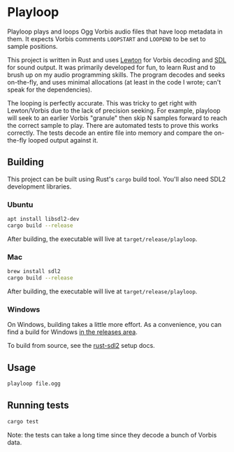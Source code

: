 # Playloop

Playloop plays and loops Ogg Vorbis audio files that have loop metadata in them. It expects Vorbis comments `LOOPSTART` and `LOOPEND` to be set to sample positions.

This project is written in Rust and uses [Lewton](https://github.com/RustAudio/lewton) for Vorbis decoding and [SDL](https://www.libsdl.org/) for sound output. It was primarily developed for fun, to learn Rust and to brush up on my audio programming skills. The program decodes and seeks on-the-fly, and uses minimal allocations (at least in the code I wrote; can't speak for the dependencies).

The looping is perfectly accurate. This was tricky to get right with Lewton/Vorbis due to the lack of precision seeking. For example, playloop will seek to an earlier Vorbis "granule" then skip N samples forward to reach the correct sample to play. There are automated tests to prove this works correctly. The tests decode an entire file into memory and compare the on-the-fly looped output against it.

## Building

This project can be built using Rust's `cargo` build tool. You'll also need SDL2 development libraries.

### Ubuntu

```sh
apt install libsdl2-dev
cargo build --release
```

After building, the executable will live at `target/release/playloop`.

### Mac

```sh
brew install sdl2
cargo build --release
```

After building, the executable will live at `target/release/playloop`.

### Windows

On Windows, building takes a little more effort. As a convenience, you can find a build for Windows [in the releases area](https://github.com/jkarneges/playloop/releases).

To build from source, see the [rust-sdl2](https://github.com/Rust-SDL2/rust-sdl2) setup docs.

## Usage

```sh
playloop file.ogg
```

## Running tests

```sh
cargo test
```

Note: the tests can take a long time since they decode a bunch of Vorbis data.

